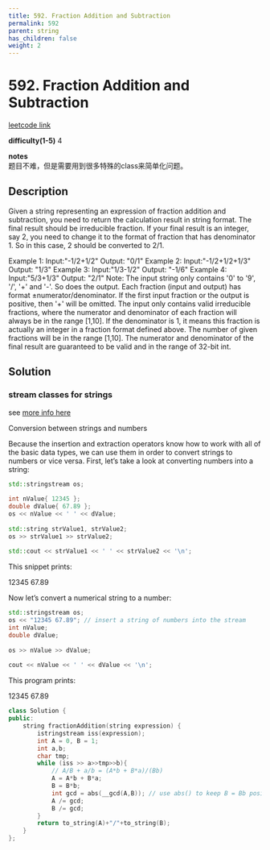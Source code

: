 ```yaml
---
title: 592. Fraction Addition and Subtraction
permalink: 592
parent: string
has_children: false
weight: 2
---
```

# 592. Fraction Addition and Subtraction
[leetcode link](https://leetcode.com/problems/fraction-addition-and-subtraction/)

**difficulty(1-5)** 
4

**notes**   
题目不难，但是需要用到很多特殊的class来简单化问题。

## Description
Given a string representing an expression of fraction addition and subtraction, you need to return the calculation result in string format. The final result should be irreducible fraction. If your final result is an integer, say 2, you need to change it to the format of fraction that has denominator 1. So in this case, 2 should be converted to 2/1.

Example 1:
Input:"-1/2+1/2"
Output: "0/1"
Example 2:
Input:"-1/2+1/2+1/3"
Output: "1/3"
Example 3:
Input:"1/3-1/2"
Output: "-1/6"
Example 4:
Input:"5/3+1/3"
Output: "2/1"
Note:
The input string only contains '0' to '9', '/', '+' and '-'. So does the output.
Each fraction (input and output) has format ±numerator/denominator. If the first input fraction or the output is positive, then '+' will be omitted.
The input only contains valid irreducible fractions, where the numerator and denominator of each fraction will always be in the range [1,10]. If the denominator is 1, it means this fraction is actually an integer in a fraction format defined above.
The number of given fractions will be in the range [1,10].
The numerator and denominator of the final result are guaranteed to be valid and in the range of 32-bit int.

## Solution
### stream classes for strings
see [more info here](https://www.learncpp.com/cpp-tutorial/184-stream-classes-for-strings/)

Conversion between strings and numbers

Because the insertion and extraction operators know how to work with all of the basic data types, we can use them in order to convert strings to numbers or vice versa.
First, let’s take a look at converting numbers into a string:
```c++
std::stringstream os;
 
int nValue{ 12345 };
double dValue{ 67.89 };
os << nValue << ' ' << dValue;
 
std::string strValue1, strValue2;
os >> strValue1 >> strValue2;
 
std::cout << strValue1 << ' ' << strValue2 << '\n';
```

This snippet prints:

12345 67.89

Now let’s convert a numerical string to a number:

```c++
std::stringstream os;
os << "12345 67.89"; // insert a string of numbers into the stream
int nValue;
double dValue;
 
os >> nValue >> dValue;
 
cout << nValue << ' ' << dValue << '\n';
```

This program prints:

12345 67.89


```c++
class Solution {
public:
    string fractionAddition(string expression) {
        istringstream iss(expression);
        int A = 0, B = 1;
        int a,b;
        char tmp;
        while (iss >> a>>tmp>>b){
            // A/B + a/b = (A*b + B*a)/(Bb)
            A = A*b + B*a;
            B = B*b;
            int gcd = abs(__gcd(A,B)); // use abs() to keep B = Bb positive!
            A /= gcd;
            B /= gcd;            
        }
        return to_string(A)+"/"+to_string(B);
    }
};

```


